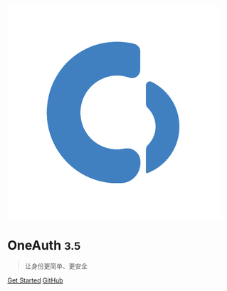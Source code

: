 <!-- _coverpage.md -->

![logo](logo.png)

# OneAuth <small>3.5</small>
> 让身份更简单、更安全

[Get Started]( #headline)
[GitHub](https://github.com/docsifyjs/docsify/)
